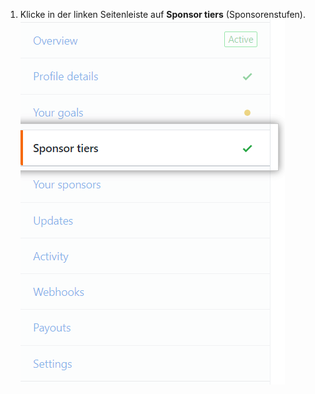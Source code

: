 1. Klicke in der linken Seitenleiste auf **Sponsor tiers** (Sponsorenstufen). ![Registerkarte „Sponsor tiers" (Sponsorenstufen)](/assets/images/help/sponsors/sponsor-tiers-tab.png)
